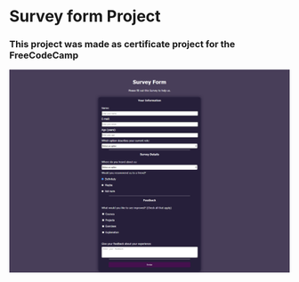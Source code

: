 # Survey form Project
### This project was made as certificate project for the FreeCodeCamp
![Screenshot of the page](survey%20form%20page%20screenshot.png)